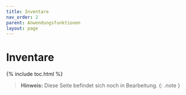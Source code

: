 ```yaml
---
title: Inventare
nav_order: 2
parent: Anwendungsfunktionen
layout: page
---
```


# Inventare
{% include toc.html %}

> **Hinweis:** Diese Seite befindet sich noch in Bearbeitung.
{: .note }
